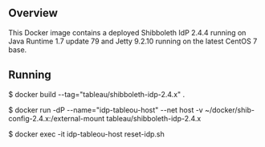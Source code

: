 ## Overview
This Docker image contains a deployed Shibboleth IdP 2.4.4 running on Java Runtime 1.7 update 79 and Jetty 9.2.10 running on the latest CentOS 7 base. 
## Running
$ docker build --tag="tableau/shibboleth-idp-2.4.x" .

$ docker run -dP --name="idp-tableou-host" --net host -v ~/docker/shib-config-2.4.x:/external-mount tableau/shibboleth-idp-2.4.x

$ docker exec -it idp-tableou-host   reset-idp.sh
